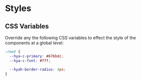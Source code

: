 # Styles

## CSS Variables

Override any the following CSS variables to effect the style of the components at a global level:

```css
:root {
  --hya-c-primary: #676bdc;
  --hya-c-font: #fff;

  --hyah-border-radius: 4px;
}
```
